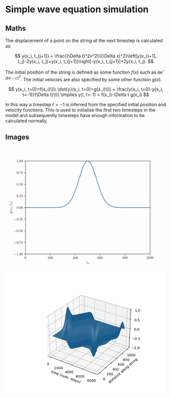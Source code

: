 # Simple wave equation simulation

## Maths


The displacement of a point on the string at the next timestep is calculated as:

$$
y(x_i, t_{j+1}) = \frac{(\Delta t)^2v^2}{(\Delta x)^2}\left[y(x_{i+1}, t_j)-2y(x_i, t_j)+y(x_i, t_{j+1})\right]-y(x_i, t_{j+1})+2y(x_i, t_j).
$$

The initial position of the string is defined as some function $f(x)$ such as $ae^{-(bx-c)^2}$. The initial velocies are also specified by some other function $g(x)$.

$$
y(x_i, t=0)=f(x_i)\\\\
\dot{y}(x_i, t=0)=g(x_i)\\\\
= \frac{y(x_i, t=0)-y(x_i, t=-1)}{\Delta t}\\\\
\implies y(i, t=-1) = f(x_i)-\Delta t g(x_i)
$$

In this way a timestep $t=-1$ is inferred from the specified initial position and velocity functions. This is used to initialise the first two timesteps in the model and subsequently timesteps have enough information to be calculated normally.

## Images

![Looping animation of single wave](/images/wave_anim_loop.gif)

![Graph version of above example](/images/graph_wave.png)